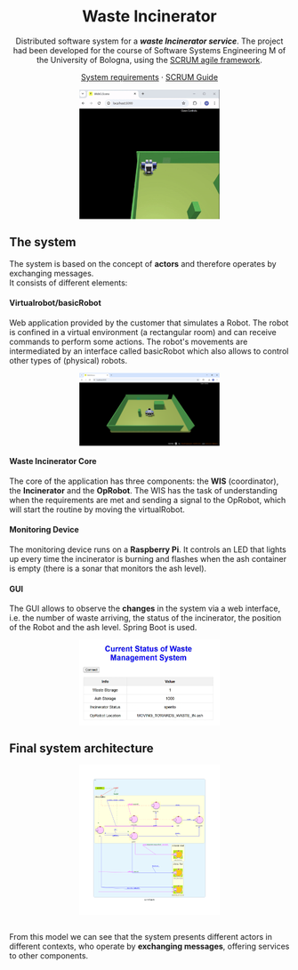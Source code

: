 </div>

<div align="center">
  
  <h1>Waste Incinerator</h1>
  
  Distributed software system for a ***waste Incinerator service***. The project had been developed for the course of Software Systems Engineering M of the 
  University of Bologna, using the [SCRUM agile framework](https://www.scrum.org/resources/what-is-scrum).
  
  [System requirements](https://github.com/NicoleGiulianelli2/TemaFinale2024/blob/main/commons/System%20requirements.pdf)
  ·
  [SCRUM Guide](./commons/2020-Scrum-Guide-US.pdf)

   <img align="center" width="50%" src="./commons/gifRobot.gif"/>

</div>


## The system

The system is based on the concept of **actors** and therefore operates by exchanging messages.
<br>
It consists of different elements:

#### Virtualrobot/basicRobot
Web application provided by the customer that simulates a Robot. The robot is confined in a virtual environment (a rectangular room) and can receive commands to perform some actions. 
The robot's movements are intermediated by an interface called basicRobot which also allows to control other types of (physical) robots.

<div align="center">
<img align="center" width="50%" src="./commons/ScreenshotRobot.png"/>
</div>

#### Waste Incinerator Core

The core of the application has three components: the **WIS** (coordinator), the **Incinerator** and the **OpRobot**. The WIS has the task of understanding when the requirements are met and sending a signal to the OpRobot, which will start the routine by moving the virtualRobot.

#### Monitoring Device
The monitoring device runs on a **Raspberry Pi**. It controls an LED that lights up every time the incinerator is burning and flashes when the ash container is empty (there is a sonar that monitors the ash level).

#### GUI
The GUI allows to observe the **changes** in the system via a web interface, i.e. the number of waste arriving, the status of the incinerator, the position of the Robot and the ash level. Spring Boot is used.
<div align="center">
<img align="center" width="50%" src="./commons/GUI.png"/>
</div>

## Final system architecture
<div align="center">
<img align="center" width="50%" src="./commons/sprint3arch.png"/>
</div>

<br>


From this model we can see that the system presents different actors in different contexts, who operate by **exchanging messages**, offering services to other components.



